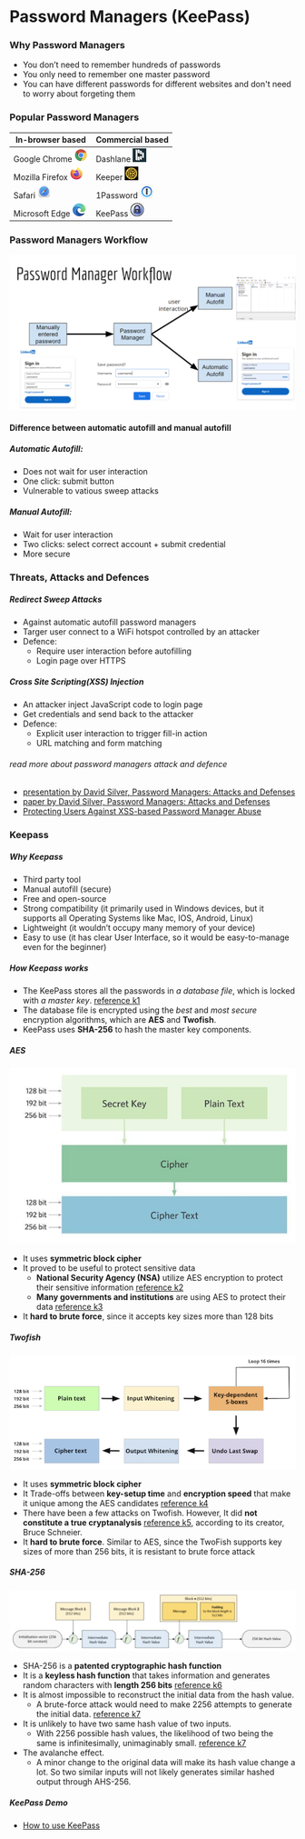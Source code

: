 # Password Managers (KeePass)

### Why Password Managers
- You don’t need to remember hundreds of passwords
- You only need to remember one master password
- You can have different passwords for different websites and don't need to worry about forgeting them

### Popular Password Managers
| In-browser based | Commercial based |
| --------         | --------         |
| Google Chrome ![alt text][chrome]      | Dashlane ![alt text][dashlane]      |
| Mozilla Firefox ![alt text][firefox]   | Keeper ![alt text][keeper]          |
| Safari ![alt text][safari]             | 1Password ![alt text][onepassword]    |
| Microsoft Edge ![alt text][microsoft]  | KeePass ![alt text][keepass]        |

### Password Managers Workflow
![](images/work_flow.png)

#### Difference between automatic autofill and manual autofill
##### Automatic Autofill:
- Does not wait for user interaction
- One click: submit button 
- Vulnerable to vatious sweep attacks
##### Manual Autofill:
- Wait for user interaction 
- Two clicks: select correct account + submit credential 
- More secure 

### Threats, Attacks and Defences
##### Redirect Sweep Attacks
- Against automatic autofill password managers
- Targer user connect to a WiFi hotspot controlled by an attacker
- Defence:
  - Require user interaction before autofilling 
  - Login page over HTTPS
##### Cross Site Scripting(XSS) Injection
- An attacker inject JavaScript code to login page 
- Get credentials and send back to the attacker 
- Defence:
  - Explicit user interaction to trigger fill-in action
  - URL matching and form matching


###### read more about password managers attack and defence
- [presentation by David Silver, Password Managers: Attacks and Defenses](https://www.usenix.org/conference/usenixsecurity14/technical-sessions/presentation/silver)
- [paper by David Silver, Password Managers: Attacks and Defenses](https://www.usenix.org/system/files/conference/usenixsecurity14/sec14-paper-silver.pdf)
- [Protecting Users Against XSS-based Password Manager Abuse ](https://cispa.saarland/group/stock/papers/stock2014protecting.pdf)



### Keepass 
##### Why Keepass
- Third party tool
- Manual autofill (secure)
- Free and open-source 
- Strong compatibility (it primarily used in Windows devices, but it supports all Operating Systems like Mac, IOS, Android, Linux)
- Lightweight (it wouldn’t occupy many memory of your device)
- Easy to use (it has clear User Interface, so it would be easy-to-manage even for the beginner)
##### How Keepass works
- The KeePass stores all the passwords in _a database file_, which is locked with _a master key_. [reference k1]
- The database file is encrypted using the _best_ and _most secure_ encryption algorithms, which are __AES__ and __Twofish__.
- KeePass uses __SHA-256__ to hash the master key components.
##### AES
![alt text][AES] 
- It uses __symmetric block cipher__
- It proved to be useful to protect sensitive data
  - __National Security Agency (NSA)__ utilize AES encryption to protect their sensitive information [reference k2]
  - __Many governments and institutions__ are using AES to protect their data [reference k3]
- It __hard to brute force__, since it accepts key sizes more than 128 bits
##### Twofish
![alt text][Twofish] 
- It uses __symmetric block cipher__
- It Trade-offs between __key-setup time__ and __encryption speed__ that make it unique among the AES candidates [reference k4]
- There have been a few attacks on Twofish. However, It did __not constitute a true cryptanalysis__ [reference k5], according to its creator, Bruce Schneier.
- It __hard to brute force__. Similar to AES, since the TwoFish supports key sizes of more than 256 bits, it is resistant to brute force attack
##### SHA-256
![alt text][SHA-256] 
- SHA-256 is a __patented cryptographic hash function__
- It is a __keyless hash function__ that takes information and generates random characters with __length 256 bits__ [reference k6]
- It is almost impossible to reconstruct the initial data from the hash value.
  - A brute-force attack would need to make 2256 attempts to generate the initial data. [reference k7]
- It is unlikely to have two same hash value of two inputs.
  - With 2256 possible hash values, the likelihood of two being the same is infinitesimally, unimaginably small. [reference k7]
- The avalanche effect.
  - A minor change to the original data will make its hash value change a lot. So two similar inputs will not likely generates similar hashed output through AHS-256.
##### KeePass Demo
- [How to use KeePass](https://www.youtube.com/watch?v=ckYeD7yYJn0)







[chrome]: https://github.com/tingsama/hacking-p1/blob/main/images/chrome.png 'Chrome Logo'
[firefox]: https://github.com/tingsama/hacking-p1/blob/main/images/firefox.png 'Firefox Logo'
[safari]: https://github.com/tingsama/hacking-p1/blob/main/images/safari.png 'Safari Logo'
[microsoft]: https://github.com/tingsama/hacking-p1/blob/main/images/microsoft.png 'Microsoft Logo'
[dashlane]: https://github.com/tingsama/hacking-p1/blob/main/images/dashlane.png 'Dashlane Logo'
[keeper]: https://github.com/tingsama/hacking-p1/blob/main/images/keeper.png 'Keeper Logo'
[onepassword]: https://github.com/tingsama/hacking-p1/blob/main/images/onepassword.png 'Onepassword Logo'
[keepass]: https://github.com/tingsama/hacking-p1/blob/main/images/keepass.png 'Keepass Logo'
[AES]: https://github.com/tingsama/hacking-p1/blob/main/images/AES.png 'AES Workflow'
[Twofish]: https://github.com/tingsama/hacking-p1/blob/main/images/Twofish.png 'Twofish Workflow'
[SHA-256]: https://github.com/tingsama/hacking-p1/blob/main/images/SHA-256.png 'SHA-256 Workflow'
[reference k1]: https://keepass.info/
[reference k2]: https://securityboulevard.com/2020/04/advanced-encryption-standard-aes-what-it-is-and-how-it-works/ 
[reference k3]: https://searchsecurity.techtarget.com/definition/Advanced-Encryption-Standard#:~:text=The%20Advanced%20Encryption%20Standard%20
[reference k4]: https://www.schneier.com/academic/archives/1998/12/the_twofish_encrypti.html
[reference k5]: https://choosetoencrypt.com/tech/twofish-encryption/
[reference k6]: https://www.solarwindsmsp.com/blog/sha-256-encryption#:~:text=SHA%2D256%20is%20a%20patented,that%20is%20256%20bits%20long.&text=In%20cryptographic%20hashing%2C%20the%20hashed,its%20original%20512%2Dbit%20form.
[reference k7]: https://www.solarwindsmsp.com/blog/sha-256-encryption#:~:text=Three%20properties%20make%20SHA%2D256,a%20collision



